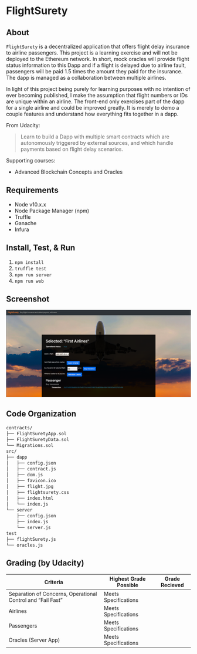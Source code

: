 FlightSurety
============

About
-----

`FlightSurety` is a decentralized application that offers flight delay insurance to airline passengers. This project is a learning exercise and will not be deployed to the Ethereum network. In short, mock oracles will provide flight status information to this Dapp and if a flight is delayed due to airline fault, passengers will be paid 1.5 times the amount they paid for the insurance. The dapp is managed as a collaboration between multiple airlines.

In light of this project being purely for learning purposes with no intention of ever becoming published, I make the assumption that flight numbers or IDs are unique within an airline. The front-end only exercises part of the dapp for a single airline and could be improved greatly. It is merely to demo a couple features and understand how everything fits together in a dapp.

From Udacity:
> Learn to build a Dapp with multiple smart contracts which are autonomously triggered by external sources, and which handle payments based on flight delay scenarios.

Supporting courses:
* Advanced Blockchain Concepts and Oracles

Requirements
------------
* Node v10.x.x
* Node Package Manager (npm)
* Truffle
* Ganache
* Infura

Install, Test, & Run
--------------------
1. `npm install`
2. `truffle test`
3. `npm run server`
4. `npm run web`

Screenshot
----------
![FlightSurety Homepage](screenshots/homepage.png?raw=true)

Code Organization
-----------------
```console
contracts/
├── FlightSuretyApp.sol
├── FlightSuretyData.sol
└── Migrations.sol
src/
├── dapp
│   ├── config.json
│   ├── contract.js
│   ├── dom.js
│   ├── favicon.ico
│   ├── flight.jpg
│   ├── flightsurety.css
│   ├── index.html
│   └── index.js
└── server
    ├── config.json
    ├── index.js
    └── server.js
test
├── flightSurety.js
└── oracles.js
```

Grading (by Udacity)
--------------------

Criteria                                                    |Highest Grade Possible  |Grade Recieved
------------------------------------------------------------|------------------------|--------------------
Separation of Concerns, Operational Control and “Fail Fast” |Meets Specifications    |
Airlines                                                    |Meets Specifications    |
Passengers                                                  |Meets Specifications    |
Oracles (Server App)                                        |Meets Specifications    |
